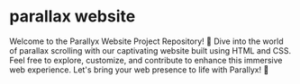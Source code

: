 # parallax website
 Welcome to the Parallyx Website Project Repository! 🌟 Dive into the world of parallax scrolling with our captivating website built using HTML and CSS. Feel free to explore, customize, and contribute to enhance this immersive web experience. Let's bring your web presence to life with Parallyx! 🚀
